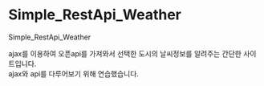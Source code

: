 # Simple_RestApi_Weather
Simple_RestApi_Weather

ajax를 이용하여 오픈api를 가져와서
선택한 도시의 날씨정보를 알려주는 간단한 사이트입니다.<br>
ajax와 api를 다루어보기 위해 연습했습니다.
